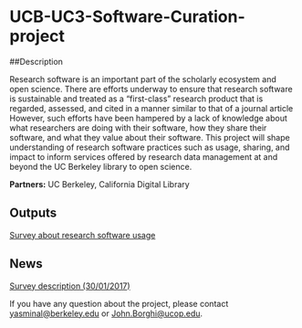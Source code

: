 # UCB-UC3-Software-Curation-project

##Description 

Research software is an important part of the scholarly ecosystem and open science. There are efforts underway to ensure that research software is sustainable and treated as a “first-class” research product that is regarded, assessed, and cited in a manner similar to that of a journal article However, such efforts have been hampered by a lack of knowledge about what researchers are doing with their software, how they share their software, and what they value about their software. This project will shape understanding of research software practices such as usage, sharing, and impact to inform services offered by research data management at and beyond the UC Berkeley library to open science.


**Partners:** UC Berkeley, California Digital Library

## Outputs
[Survey about research software usage](http://news.lib.berkeley.edu/2017/01/30/software-survey/)

## News
[Survey description (30/01/2017)](https://berkeley.qualtrics.com/jfe/form/SV_aXc6OrbCpg26wo5)

If you have any question about the project, please contact yasminal@berkeley.edu or John.Borghi@ucop.edu.

